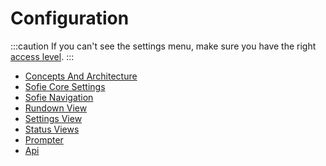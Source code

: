 # Configuration

:::caution
If you can't see the settings menu, make sure you have the right [access level](sofie-navigation).
:::

* [Concepts And Architecture](./concepts-and-architecture)
* [Sofie Core Settings](./sofie-core-settings)
* [Sofie Navigation](./sofie-navigation)
* [Rundown View](./rundown-view)
* [Settings View](./settings-view)
* [Status Views](./status-views)
* [Prompter](./prompter)
* [Api](./api)
